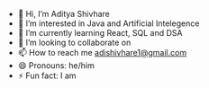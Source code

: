 - 👋 Hi, I’m Aditya Shivhare
- 👀 I’m interested in Java and Artificial Intelegence
- 🌱 I’m currently learning React, SQL and DSA 
- 💞️ I’m looking to collaborate on 
- 📫 How to reach me adishivhare1@gmail.com 
- 😄 Pronouns: he/him
- ⚡ Fun fact: I am 

<!---
adishivhare/adishivhare is a ✨ special ✨ repository because its `README.md` (this file) appears on your GitHub profile.
You can click the Preview link to take a look at your changes.
--->
